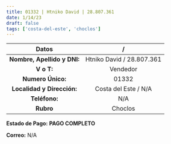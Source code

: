 ```yaml
---
title: 01332 | Htniko David | 28.807.361
date: 1/14/23
draft: false
tags: ['costa-del-este', 'choclos']
---
```


|          **Datos**          |             /             |
|:---------------------------:|:-------------------------:|
| **Nombre, Apellido y DNI:** | Htniko David / 28.807.361 |
|          **V o T:**         |          Vendedor         |
|      **Numero Único:**      |           01332           |
|  **Localidad y Dirección:** |    Costa del Este / N/A   |
|        **Teléfono:**        |            N/A            |
|          **Rubro**          |          Choclos          |

**Estado de Pago:** **PAGO COMPLETO**

**Correo:** N/A

